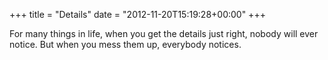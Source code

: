 +++
title = "Details"
date = "2012-11-20T15:19:28+00:00"
+++

For many things in life, when you get the details just right, nobody will ever notice. But when you mess them up, everybody notices.
			